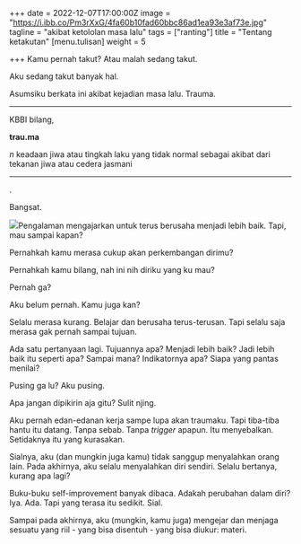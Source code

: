 +++
date = 2022-12-07T17:00:00Z
image = "https://i.ibb.co/Pm3rXxG/4fa60b10fad60bbc86ad1ea93e3af73e.jpg"
tagline = "akibat ketololan masa lalu"
tags = ["ranting"]
title = "Tentang ketakutan"
[menu.tulisan]
weight = 5

+++
Kamu pernah takut? Atau malah sedang takut.

Aku sedang takut banyak hal.

Asumsiku berkata ini akibat kejadian masa lalu. Trauma.

***

KBBI bilang,

**trau.ma**

_n_ keadaan jiwa atau tingkah laku yang tidak normal sebagai akibat dari tekanan jiwa atau cedera jasmani

***

.

Bangsat.

![](https://i.ibb.co/Pm3rXxG/4fa60b10fad60bbc86ad1ea93e3af73e.jpg)Pengalaman mengajarkan untuk terus berusaha menjadi lebih baik. Tapi, mau sampai kapan?

Pernahkah kamu merasa cukup akan perkembangan dirimu?

Pernahkah kamu bilang, nah ini nih diriku yang ku mau?

Pernah ga?

Aku belum pernah. Kamu juga kan?

Selalu merasa kurang. Belajar dan berusaha terus-terusan. Tapi selalu saja merasa gak pernah sampai tujuan.

Ada satu pertanyaan lagi. Tujuannya apa? Menjadi lebih baik? Jadi lebih baik itu seperti apa? Sampai mana? Indikatornya apa? Siapa yang pantas menilai?

Pusing ga lu? Aku pusing.

Apa jangan dipikirin aja gitu? Sulit njing.

Aku pernah edan-edanan kerja sampe lupa akan traumaku. Tapi tiba-tiba hantu itu datang. Tanpa sebab. Tanpa _trigger_ apapun. Itu menyebalkan. Setidaknya itu yang kurasakan.

Sialnya, aku (dan mungkin juga kamu) tidak sanggup menyalahkan orang lain. Pada akhirnya, aku selalu menyalahkan diri sendiri. Selalu bertanya, kurang apa lagi?

Buku-buku self-improvement banyak dibaca. Adakah perubahan dalam diri? Iya. Ada. Tapi yang terasa itu sedikit. Sial.

Sampai pada akhirnya, aku (mungkin, kamu juga) mengejar dan menjaga sesuatu yang riil - yang bisa disentuh - yang bisa diukur: materi.